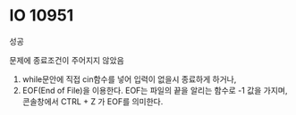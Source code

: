 # IO 10951

성공

문제에 종료조건이 주어지지 않았음
1. while문안에 직접 cin함수를 넣어 입력이 없을시 종료하게 하거나, 
2. EOF(End of File)을 이용한다.
EOF는 파일의 끝을 알리는 함수로 -1 값을 가지며, 콘솔창에서 CTRL + Z 가 EOF를 의미한다.